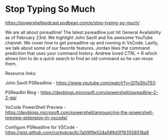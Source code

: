 # Stop Typing So Much

https://powershellpodcast.podbean.com/e/stop-typing-so-much/


We are all about psreadline! The latest psreadline just hit General Availability as of February 23rd. We highlight John Savill and his awesome YouTube channel. We cover how to get psreadline up and running in VsCode. Lastly, we talk about some of our favorite features. Jordan likes the command prediction that uses your command history. Andrew loved CTRL + R which allows him to do a quick search to find an old command so he can reuse them.

 

Resource links:

John Savill PSReadline - https://www.youtube.com/watch?v=Q11sSltuTE0

PSReadlin Blog - https://devblogs.microsoft.com/powershell/psreadline-2-2-ga/

VsCode PowerShell Preview - https://devblogs.microsoft.com/powershell/announcing-the-powershell-preview-extension-in-vscode/

Configure PSReadline for VSCode - https://gist.github.com/corbob/ac6c7a09f9e524a589d3f163558518a9
